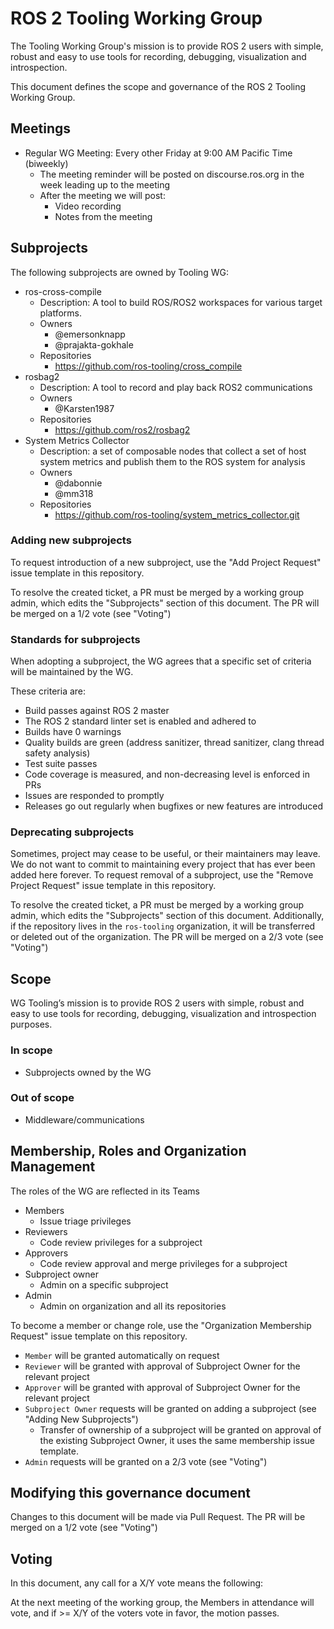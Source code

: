 # ROS 2 Tooling Working Group

The Tooling Working Group's mission is to provide ROS 2 users with simple, robust and easy to use tools for recording, debugging, visualization and introspection.

This document defines the scope and governance of the ROS 2 Tooling Working Group.

## Meetings

* Regular WG Meeting: Every other Friday at 9:00 AM Pacific Time (biweekly)
  * The meeting reminder will be posted on discourse.ros.org in the week leading up to the meeting
  * After the meeting we will post:
    * Video recording
    * Notes from the meeting

## Subprojects

The following subprojects are owned by Tooling WG:
* ros-cross-compile
  * Description: A tool to build ROS/ROS2 workspaces for various target platforms.
  * Owners
    * @emersonknapp
    * @prajakta-gokhale
  * Repositories
    * https://github.com/ros-tooling/cross_compile
* rosbag2
  * Description: A tool to record and play back ROS2 communications
  * Owners
    * @Karsten1987
  * Repositories
    * https://github.com/ros2/rosbag2
* System Metrics Collector
  * Description: a set of composable nodes that collect a set of host system metrics and publish them to the ROS system for analysis
  * Owners
    * @dabonnie
    * @mm318
  * Repositories
    * https://github.com/ros-tooling/system_metrics_collector.git

### Adding new subprojects

To request introduction of a new subproject, use the "Add Project Request" issue template in this repository.

To resolve the created ticket, a PR must be merged by a working group admin, which edits the "Subprojects" section of this document.
The PR will be merged on a 1/2 vote (see "Voting")

### Standards for subprojects

When adopting a subproject, the WG agrees that a specific set of criteria will be maintained by the WG.

These criteria are:
* Build passes against ROS 2 master
* The ROS 2 standard linter set is enabled and adhered to
* Builds have 0 warnings
* Quality builds are green (address sanitizer, thread sanitizer, clang thread safety analysis)
* Test suite passes
* Code coverage is measured, and non-decreasing level is enforced in PRs
* Issues are responded to promptly
* Releases go out regularly when bugfixes or new features are introduced

### Deprecating subprojects

Sometimes, project may cease to be useful, or their maintainers may leave.
We do not want to commit to maintaining every project that has ever been added here forever.
To request removal of a subproject, use the "Remove Project Request" issue template in this repository.

To resolve the created ticket, a PR must be merged by a working group admin, which edits the "Subprojects" section of this document.
Additionally, if the repository lives in the `ros-tooling` organization, it will be transferred or deleted out of the organization.
The PR will be merged on a 2/3 vote (see "Voting")

## Scope

WG Tooling’s mission is to provide ROS 2 users with simple, robust and easy to use tools for recording, debugging, visualization and introspection purposes.

### In scope

* Subprojects owned by the WG

### Out of scope

* Middleware/communications

## Membership, Roles and Organization Management

The roles of the WG are reflected in its Teams

* Members
    * Issue triage privileges
* Reviewers
    * Code review privileges for a subproject
* Approvers
    * Code review approval and merge privileges for a subproject
* Subproject owner
    * Admin on a specific subproject
* Admin
    * Admin on organization and all its repositories

To become a member or change role, use the "Organization Membership Request" issue template on this repository.
* `Member` will be granted automatically on request
* `Reviewer` will be granted with approval of Subproject Owner for the relevant project
* `Approver` will be granted with approval of Subproject Owner for the relevant project
* `Subproject Owner` requests will be granted on adding a subproject (see "Adding New Subprojects")
  * Transfer of ownership of a subproject will be granted on approval of the existing Subproject Owner, it uses the same membership issue template.
* `Admin` requests will be granted on a 2/3 vote (see "Voting")

## Modifying this governance document

Changes to this document will be made via Pull Request.
The PR will be merged on a 1/2 vote (see "Voting")

## Voting

In this document, any call for a X/Y vote means the following:

At the next meeting of the working group, the Members in attendance will vote, and if >= X/Y of the voters vote in favor, the motion passes.
